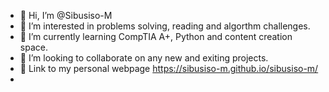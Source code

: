 - 👋 Hi, I’m @Sibusiso-M
- 👀 I’m interested in problems solving, reading and algorthm challenges.
- 🌱 I’m currently learning CompTIA A+, Python and content creation space.
- 💞️ I’m looking to collaborate on any new and exiting projects.
- 📌 Link to my personal webpage https://sibusiso-m.github.io/sibusiso-m/
- 

<!---
Sibusiso-M/Sibusiso-M is a ✨ special ✨ repository because its `README.md` (this file) appears on your GitHub profile.
You can click the Preview link to take a look at your changes.
--->

